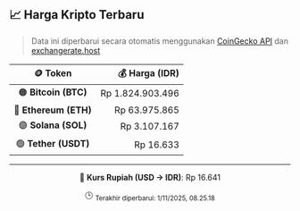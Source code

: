 

<!-- HARGA_KRIPTO -->
## 📈 Harga Kripto Terbaru

> Data ini diperbarui secara otomatis menggunakan [CoinGecko API](https://www.coingecko.com/) dan [exchangerate.host](https://exchangerate.host/)

<div align="center">

| 🪙 Token | 💰 Harga (IDR) |
|:------:|---------------:|
| 🟠 **Bitcoin (BTC)**   | Rp 1.824.903.496 |
| 🔵 **Ethereum (ETH)**  | Rp 63.975.865 |
| 🟣 **Solana (SOL)**    | Rp 3.107.167 |
| 🟢 **Tether (USDT)**   | Rp 16.633 |

---

💱 **Kurs Rupiah (USD → IDR)**: Rp 16.641

🕒 <sub>Terakhir diperbarui: 1/11/2025, 08.25.18</sub>

</div>
<!-- /HARGA_KRIPTO -->